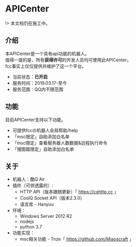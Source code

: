 # APICenter
!> 本文档仍在施工中。

## 介绍

本APICenter是一个具有api功能的机器人。  
值得一提的是，所有**获得许可**的开发人员均可使用此APICenter。  
fcc事实上仅仅提供并维护了这一个平台。
 - 当前状态：**已开启**
 - 服务时间：2019.03.17-至今
 - 服务范围：QQ内不限范围
 
## 功能

目前APICenter支持以下功能。
 - 可提供fccの机器人全局帮助/help
 - 「msc限定」自助添加白名单
 - 「msc限定」查看服务器人数数据&远程执行命令
 - 「搜图姬限定」自助添加白名单

## 关于

 - 机器人：酷Q Air
 - 插件（可供透露的）: 
   - HTTP API（版本跟随更新）「 https://cqhttp.cc 」
   - CoolQ Socket API（版本2.3.0）
   - 语言库 - Hanyuu
 - 环境：
   - Windows Server 2012 R2
   - nodejs
   - python 3.7
 - 功能实现：
   - msc相关功能 - Tnze「 https://github.com/Miaoscraft 」